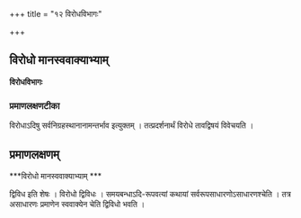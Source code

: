 +++
title = "१२ विरोधविभागः"

+++


## विरोधो मानस्ववाक्याभ्याम्

**विरोधविभागः** 

### **प्रमाणलक्षणटीका**

विरोधाऽदिषु सर्वनिग्रहस्थानानामन्तर्भाव इत्युक्तम् । तत्प्रदर्शनार्थं विरोधे तावद्विषयं विवेचयति ।

## प्रमाणलक्षणम्

***विरोधो मानस्ववाक्याभ्याम् ***

द्विविध इति शेषः । विरोधो द्विविधः । समयबन्धाऽदि-रूपवत्यां कथायां सर्वरूपसाधारणोऽसाधारणश्चेति । तत्र असाधारणः प्रमाणेन स्ववाक्येन चेति द्विविधो भवति ।

